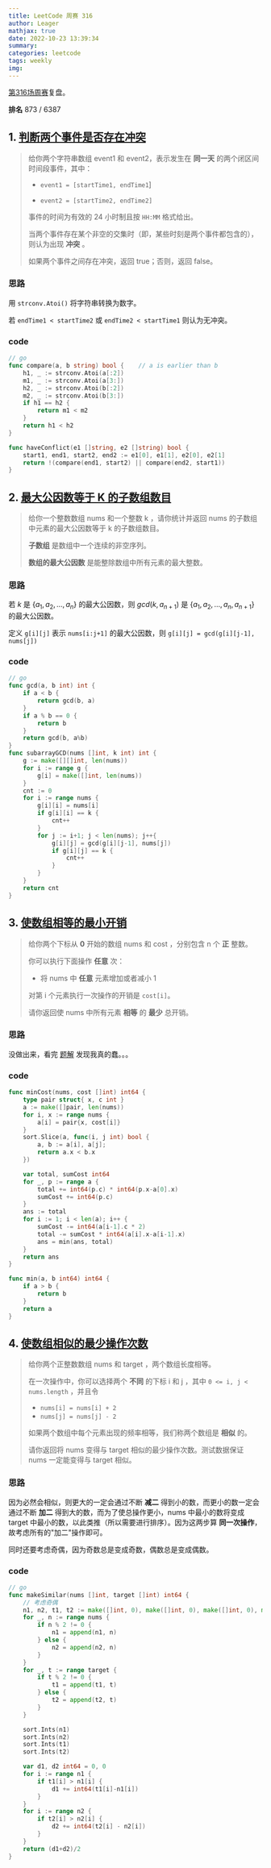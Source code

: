 ```yaml
---
title: LeetCode 周赛 316
author: Leager
mathjax: true
date: 2022-10-23 13:39:34
summary:
categories: leetcode
tags: weekly
img:
---
```


[第316场周赛](https://leetcode.cn/contest/weekly-contest-316/)复盘。

**排名** 873 / 6387

<!--more-->

## 1. [判断两个事件是否存在冲突](https://leetcode.cn/problems/determine-if-two-events-have-conflict/)

> 给你两个字符串数组 event1 和 event2，表示发生在 **同一天** 的两个闭区间时间段事件，其中：
>
> - `event1 = [startTime1, endTime1`]
>
> - `event2 = [startTime2, endTime2]`
>
> 事件的时间为有效的 24 小时制且按 `HH:MM` 格式给出。
>
> 当两个事件存在某个非空的交集时（即，某些时刻是两个事件都包含的），则认为出现 **冲突** 。
>
> 如果两个事件之间存在冲突，返回 true；否则，返回 false。
>

### 思路

用 `strconv.Atoi()` 将字符串转换为数字。

若 `endTime1 < startTime2` 或 `endTime2 < startTime1` 则认为无冲突。

### code

```go
// go
func compare(a, b string) bool {    // a is earlier than b
    h1, _ := strconv.Atoi(a[:2])
    m1, _ := strconv.Atoi(a[3:])
    h2, _ := strconv.Atoi(b[:2])
    m2, _ := strconv.Atoi(b[3:])
    if h1 == h2 {
        return m1 < m2
    }
    return h1 < h2
}

func haveConflict(e1 []string, e2 []string) bool {
    start1, end1, start2, end2 := e1[0], e1[1], e2[0], e2[1]
    return !(compare(end1, start2) || compare(end2, start1))
}
```

## 2. [最大公因数等于 K 的子数组数目](https://leetcode.cn/problems/number-of-subarrays-with-gcd-equal-to-k/)

> 给你一个整数数组 nums 和一个整数 k ，请你统计并返回 nums 的子数组中元素的最大公因数等于 k 的子数组数目。
>
> **子数组** 是数组中一个连续的非空序列。
>
> **数组的最大公因数** 是能整除数组中所有元素的最大整数。

### 思路

若 $k$ 是 $\{a_1, a_2, \dots, a_n\}$ 的最大公因数，则 $gcd(k, a_{n+1})$ 是 $\{a_1, a_2, \dots, a_n, a_{n+1}\}$ 的最大公因数。

定义 `g[i][j]` 表示 `nums[i:j+1]` 的最大公因数，则 `g[i][j] = gcd(g[i][j-1], nums[j])`

### code

```go
// go
func gcd(a, b int) int {
    if a < b {
        return gcd(b, a)
    }
    if a % b == 0 {
        return b
    }
    return gcd(b, a%b)
}
func subarrayGCD(nums []int, k int) int {
    g := make([][]int, len(nums))
    for i := range g {
        g[i] = make([]int, len(nums))
    }
    cnt := 0
    for i := range nums {
        g[i][i] = nums[i]
        if g[i][i] == k {
            cnt++
        }
        for j := i+1; j < len(nums); j++{
            g[i][j] = gcd(g[i][j-1], nums[j])
            if g[i][j] == k {
                cnt++
            }
        }
    }
    return cnt
}
```

## 3. [使数组相等的最小开销](https://leetcode.cn/problems/minimum-cost-to-make-array-equal/)

> 给你两个下标从 **0** 开始的数组 nums 和 cost ，分别包含 n 个 **正** 整数。
>
> 你可以执行下面操作 **任意** 次：
>
> - 将 nums 中 **任意** 元素增加或者减小 1
>
> 对第 i 个元素执行一次操作的开销是 `cost[i]`。
>
> 请你返回使 nums 中所有元素 **相等** 的 **最少** 总开销。

### 思路

没做出来，看完 [题解](https://leetcode.cn/problems/minimum-cost-to-make-array-equal/solution/by-endlesscheng-i10r/) 发现我真的蠢。。。

### code

```go
func minCost(nums, cost []int) int64 {
	type pair struct{ x, c int }
	a := make([]pair, len(nums))
	for i, x := range nums {
		a[i] = pair{x, cost[i]}
	}
	sort.Slice(a, func(i, j int) bool {
        a, b := a[i], a[j];
        return a.x < b.x
    })

	var total, sumCost int64
	for _, p := range a {
		total += int64(p.c) * int64(p.x-a[0].x)
		sumCost += int64(p.c)
	}
	ans := total
	for i := 1; i < len(a); i++ {
		sumCost -= int64(a[i-1].c * 2)
		total -= sumCost * int64(a[i].x-a[i-1].x)
		ans = min(ans, total)
	}
	return ans
}

func min(a, b int64) int64 {
    if a > b {
        return b
    }
    return a
}
```

## 4. [使数组相似的最少操作次数](https://leetcode.cn/problems/minimum-number-of-operations-to-make-arrays-similar/)

> 给你两个正整数数组 nums 和 target ，两个数组长度相等。
>
> 在一次操作中，你可以选择两个 **不同** 的下标 i 和 j ，其中 `0 <= i, j < nums.length` ，并且令
>
> - `nums[i] = nums[i] + 2`
> - `nums[j] = nums[j] - 2`
>
> 如果两个数组中每个元素出现的频率相等，我们称两个数组是 **相似** 的。
>
> 请你返回将 nums 变得与 target 相似的最少操作次数。测试数据保证 nums 一定能变得与 target 相似。

### 思路

因为必然会相似，则更大的一定会通过不断 **减二** 得到小的数，而更小的数一定会通过不断 **加二** 得到大的数，而为了使总操作更小，nums 中最小的数将变成 target 中最小的数，以此类推（所以需要进行排序）。因为这两步算 **同一次操作**，故考虑所有的"加二"操作即可。

同时还要考虑奇偶，因为奇数总是变成奇数，偶数总是变成偶数。

### code

```go
// go
func makeSimilar(nums []int, target []int) int64 {
    // 考虑奇偶
    n1, n2, t1, t2 := make([]int, 0), make([]int, 0), make([]int, 0), make([]int, 0)
    for _, n := range nums {
        if n % 2 != 0 {
            n1 = append(n1, n)
        } else {
            n2 = append(n2, n)
        }
    }
    for _, t := range target {
        if t % 2 != 0 {
            t1 = append(t1, t)
        } else {
            t2 = append(t2, t)
        }
    }

    sort.Ints(n1)
    sort.Ints(n2)
    sort.Ints(t1)
    sort.Ints(t2)

    var d1, d2 int64 = 0, 0
    for i := range n1 {
        if t1[i] > n1[i] {
            d1 += int64(t1[i]-n1[i])
        }
    }
    for i := range n2 {
        if t2[i] > n2[i] {
            d2 += int64(t2[i] - n2[i])
        }
    }
    return (d1+d2)/2
}
```

